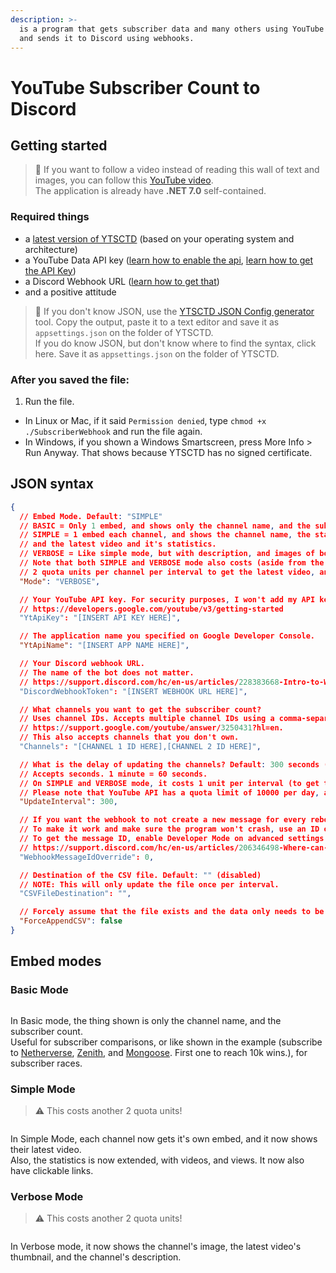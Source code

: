 ```yaml
---
description: >-
  is a program that gets subscriber data and many others using YouTube Data API,
  and sends it to Discord using webhooks.
---
```


# YouTube Subscriber Count to Discord

## Getting started

> :notebook: If you want to follow a video instead of reading this wall of text and images, you can follow this [YouTube video](https://www.youtube.com/watch?v=BT2Y8DAEKMk).\
> The application is already have **.NET 7.0** self-contained.

### Required things

* a [latest version of YTSCTD](https://github.com/jbcarreon123/YTSCTD/releases/latest) (based on your operating system and architecture)
* a YouTube Data API key ([learn how to enable the api](https://developers.google.com/youtube/v3/getting-started), [learn how to get the API Key](https://support.google.com/googleapi/answer/6158862?hl=en))
* a Discord Webhook URL ([learn how to get that](https://support.discord.com/hc/en-us/articles/228383668-Intro-to-Webhooks))
* and a positive attitude

> :notebook: If you don't know JSON, use the [YTSCTD JSON Config generator](https://jbcarreon123.github.io/YTSCTD-JSONGenerator.html) tool. Copy the output, paste it to a text editor and save it as `appsettings.json` on the folder of YTSCTD.\
> If you do know JSON, but don't know where to find the syntax, click here. Save it as `appsettings.json` on the folder of YTSCTD.

### After you saved the file:

1. Run the file.

* In Linux or Mac, if it said `Permission denied`, type `chmod +x ./SubscriberWebhook` and run the file again.
* In Windows, if you shown a Windows Smartscreen, press More Info > Run Anyway. That shows because YTSCTD has no signed certificate.

## JSON syntax

```json
{
  // Embed Mode. Default: "SIMPLE"
  // BASIC = Only 1 embed, and shows only the channel name, and the subscriber count.
  // SIMPLE = 1 embed each channel, and shows the channel name, the statistics (subscribers, videos, and views),
  // and the latest video and it's statistics.
  // VERBOSE = Like simple mode, but with description, and images of both the channel, and the latest video.
  // Note that both SIMPLE and VERBOSE mode also costs (aside from the interval quota cost of 1 per interval)
  // 2 quota units per channel per interval to get the latest video, and it's statistics.
  "Mode": "VERBOSE",

  // Your YouTube API key. For security purposes, I won't add my API key here.
  // https://developers.google.com/youtube/v3/getting-started
  "YtApiKey": "[INSERT API KEY HERE]",

  // The application name you specified on Google Developer Console.
  "YtApiName": "[INSERT APP NAME HERE]",

  // Your Discord webhook URL.
  // The name of the bot does not matter.
  // https://support.discord.com/hc/en-us/articles/228383668-Intro-to-Webhooks
  "DiscordWebhookToken": "[INSERT WEBHOOK URL HERE]",

  // What channels you want to get the subscriber count?
  // Uses channel IDs. Accepts multiple channel IDs using a comma-separated list.
  // https://support.google.com/youtube/answer/3250431?hl=en.
  // This also accepts channels that you don't own.
  "Channels": "[CHANNEL 1 ID HERE],[CHANNEL 2 ID HERE]",

  // What is the delay of updating the channels? Default: 300 seconds (5 minutes, 388 requests on BASIC).
  // Accepts seconds. 1 minute = 60 seconds.
  // On SIMPLE and VERBOSE mode, it costs 1 unit per interval (to get the channel's info) + 2 units per channel per interval (to get the latest video).
  // Please note that YouTube API has a quota limit of 10000 per day, and each request of this program costs 1 quota.
  "UpdateInterval": 300,

  // If you want the webhook to not create a new message for every reboot, add a message ID here. Default: 0 (disabled).
  // To make it work and make sure the program won't crash, use an ID of a message that the webhook created.
  // To get the message ID, enable Developer Mode on advanced settings in Discord, right-click the webhook's message, and click Copy Message ID.
  // https://support.discord.com/hc/en-us/articles/206346498-Where-can-I-find-my-User-Server-Message-ID-
  "WebhookMessageIdOverride": 0,

  // Destination of the CSV file. Default: "" (disabled)
  // NOTE: This will only update the file once per interval.
  "CSVFileDestination": "",

  // Forcely assume that the file exists and the data only needs to be appended?
  "ForceAppendCSV": false
}
```

## Embed modes

### Basic Mode

<figure><img src="https://cdn.discordapp.com/attachments/1086969156978622504/1135178023008735312/BasicModeExample.png" alt=""><figcaption></figcaption></figure>

In Basic mode, the thing shown is only the channel name, and the subscriber count.\
Useful for subscriber comparisons, or like shown in the example (subscribe to [Netherverse](https://youtube.com/@netherverseyt), [Zenith](https://youtube.com/@zenithjj), and [Mongoose](https://youtube.com/@mongoose.). First one to reach 10k wins.), for subscriber races.

### Simple Mode

> :warning: This costs another 2 quota units!

<figure><img src="https://cdn.discordapp.com/attachments/1086969156978622504/1135178023344275527/SimpleModeExample.png" alt=""><figcaption></figcaption></figure>

In Simple Mode, each channel now gets it's own embed, and it now shows their latest video.\
Also, the statistics is now extended, with videos, and views. It now also have clickable links.

### Verbose Mode

> :warning: This costs another 2 quota units!

<figure><img src="https://cdn.discordapp.com/attachments/1086969156978622504/1135178022689980486/VerboseModeExample2.png" alt=""><figcaption></figcaption></figure>

In Verbose mode, it now shows the channel's image, the latest video's thumbnail, and the channel's description.
